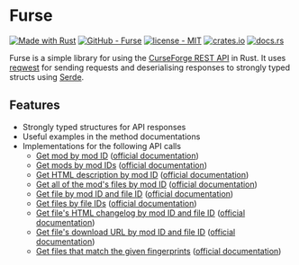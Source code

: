 # Furse

[![Made with Rust](https://img.shields.io/badge/Made_with-Rust-b11522?labelColor=e82833&logo=rust)](https://www.rust-lang.org)
[![GitHub - Furse](https://img.shields.io/badge/GitHub-Furse-8E47FE?logo=github)](https://github.com/gorilla-devs/furse)
[![license - MIT](https://img.shields.io/github/license/gorilla-devs/furse)](https://github.com/gorilla-devs/furse/blob/master/LICENSE.txt)
[![crates.io](https://img.shields.io/crates/v/furse?logo=rust)](https://crates.io/crates/furse)
[![docs.rs](https://img.shields.io/docsrs/furse/latest?label=docs.rs&logo=docsdotrs)](https://docs.rs/furse)

Furse is a simple library for using the [CurseForge REST API](https://docs.curseforge.com/rest-api#accessing-the-service) in Rust.
It uses [reqwest](https://docs.rs/reqwest) for sending requests and deserialising responses to strongly typed structs using [Serde](https://serde.rs).

## Features

- Strongly typed structures for API responses
- Useful examples in the method documentations
- Implementations for the following API calls
  - [Get mod by mod ID](https://docs.rs/furse/latest/furse/struct.Furse.html#method.get_mod_file) ([official documentation](https://docs.curseforge.com/rest-api#get-mod))
  - [Get mods by mod IDs](https://docs.rs/furse/latest/furse/struct.Furse.html#method.get_mods) ([official documentation](https://docs.curseforge.com/rest-api#get-mods))
  - [Get HTML description by mod ID](https://docs.rs/furse/latest/furse/struct.Furse.html#method.get_mod_description) ([official documentation](https://docs.curseforge.com/rest-api#get-mod-description))
  - [Get all of the mod's files by mod ID](https://docs.rs/furse/latest/furse/struct.Furse.html#method.get_mod_files) ([official documentation](https://docs.curseforge.com/rest-api#get-mod-files))
  - [Get file by mod ID and file ID](https://docs.rs/furse/latest/furse/struct.Furse.html#method.get_mod_file) ([official documentation](https://docs.curseforge.com/rest-api#get-mod-file))
  - [Get files by file IDs](https://docs.rs/furse/latest/furse/struct.Furse.html#method.get_files) ([official documentation](https://docs.curseforge.com/rest-api#get-files))
  - [Get file's HTML changelog by mod ID and file ID](https://docs.rs/furse/latest/furse/struct.Furse.html#method.get_mod_file_changelog) ([official documentation](https://docs.curseforge.com/rest-api#get-mod-file-changelog))
  - [Get file's download URL by mod ID and file ID](https://docs.rs/furse/latest/furse/struct.Furse.html#method.file_download_url) ([official documentation](https://docs.curseforge.com/rest-api#get-mod-file-download-url))
  - [Get files that match the given fingerprints](https://docs.rs/furse/latest/furse/struct.Furse.html#method.get_fingerprint_matches) ([official documentation](https://docs.curseforge.com/rest-api#get-fingerprints-matches))

